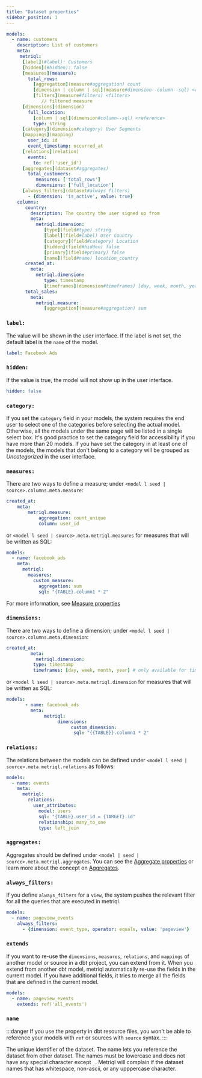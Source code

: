 ```yaml
---
title: "Dataset properties"
sidebar_position: 1
---
```


<File name='models/schema.yml'>

```yml
models:
  - name: customers
    description: List of customers
    meta:
     metriql:
      [label](#label): Customers
      [hidden](#hidden): false
      [measures](measure):
        total_rows:
          [aggregation](measure#aggregation) count
          [dimension | column | sql](measure#dimension--column--sql) <reference>
          [filters](measure#filters) <filters>
             // filtered measure
      [dimensions](dimension)
        full_location:
          [column | sql](dimension#column--sql) <reference>
          type: string
      [category](dimension#category) User Segments
      [mappings](mapping)
        user_id: id
        event_timestamp: occurred_at
      [relations](relation)
        events:
          to: ref('user_id')
      [aggregates](dataset#aggregates)
        total_customers:
           measures: ['total_rows']
           dimensions: ['full_location']
      [always_filters](dataset#always_filters)
        - {dimension: 'is_active', value: true}
    columns:
       country:
         description: The country the user signed up from
         meta:
           metriql.dimension:
              [type](field#type) string
              [label](field#label) User Country
              [category](field#category) Location
              [hidden](field#hidden) false
              [primary](field#primary) false
              [name](field#name) location_country
       created_at:
         meta:
           metriql.dimension:
              type: timestamp
              [timeframes](dimension#timeframes) [day, week, month, year] # only available for timestamp columns
       total_sales:
         meta:
           metriql.measure:
              [aggregation](measure#aggregation) sum
```

</File>

### `label:`
The value will be shown in the user interface. If the label is not set, the default label is the `name` of the model.

```yml
label: Facebook Ads
```

### `hidden:`
If the value is true, the model will not show up in the user interface.

```yml
hidden: false
```

### `category:`

If you set the `category` field in your models, the system requires the end user to select one of the categories before selecting the actual model. Otherwise, all the models under the same page will be listed in a single select box. It's good practice to set the category field for accessibility if you have more than 20 models. If you have set the category in at least one of the models, the models that don't belong to a category will be grouped as *Uncategorized* in the user interface.

### `measures:`

There are two ways to define a measure; under `<model l seed | source>.columns.meta.measure`:

```yml
created_at:
    meta:
        metriql.measure:
            aggregation: count_unique
            column: user_id
```

 or `<model l seed | source>.meta.metriql.measures` for measures that will be written as SQL:

```yml
models:
  - name: facebook_ads
    meta:
      metriql:
        measures:
          custom_measure:
            aggregation: sum
            sql: "{TABLE}.column1 * 2"
```

For more information, see [Measure properties](/reference/measure)

### `dimensions:` 

There are two ways to define a dimension; under `<model l seed | source>.columns.meta.dimension`:

```yml
created_at:
         meta:
           metriql.dimension:
	      type: timestamp
	      timeframes: [day, week, month, year] # only available for timestamp columns
```

 or `<model l seed | source>.meta.metriql.dimension` for measures that will be written as SQL:

```yml
models:
       - name: facebook_ads
         meta:
              metriql:
                   dimensions:
                        custom_dimension:
	                     sql: "{{TABLE}}.column1 * 2"
```

### `relations:`

The relations between the models can be defined under `<model l seed | source>.meta.metriql.relations` as follows:

```yml
models:
  - name: events
    meta:
      metriql:
        relations:
          user_attributes:
            model: users
            sql: "{TABLE}.user_id = {TARGET}.id"
            relationship: many_to_one
            type: left_join

```

### `aggregates:`

Aggregates should be defined under `<model | seed | source>.meta.metriql.aggregates`. You can see the [Aggregate properties](aggregate-properties) or learn more about the concept on [Aggregates](/introduction/aggregates).


### `always_filters:`

If you define `always_filters` for a `view`, the system pushes the relevant filter for all the queries that are executed in metriql. 

```yml
models:
  - name: pageview_events
    always_filters: 
      - {dimension: event_type, operator: equals, value: 'pageview'}
```

### `extends`

If you want to re-use the `dimensions`, `measures`, `relations`, and `mappings` of another model or source in a dbt project, you can extend from it. When you extend from another dbt model, metriql automatically re-use the fields in the current model. If you have additional fields, it tries to merge all the fields that are defined in the current model.

```yml
models:
  - name: pageview_events
    extends: ref('all_events')
```

### `name`

:::danger
If you use the property in dbt resource files, you won't be able to reference your models with `ref` or sources with `source` syntax.
:::

The unique identifier of the dataset. The name lets you reference the dataset from other dataset. 
The names must be lowercase and does not have any special character except `_`. Metriql will complain if the dataset names that has whitespace, non-ascii, or any upppercase character.